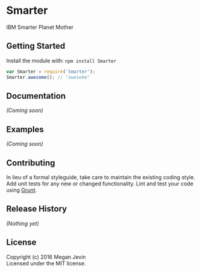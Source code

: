 # Smarter

IBM Smarter Planet Mother

## Getting Started
Install the module with: `npm install Smarter`

```javascript
var Smarter = require('Smarter');
Smarter.awesome(); // "awesome"
```

## Documentation
_(Coming soon)_

## Examples
_(Coming soon)_

## Contributing
In lieu of a formal styleguide, take care to maintain the existing coding style. Add unit tests for any new or changed functionality. Lint and test your code using [Grunt](http://gruntjs.com/).

## Release History
_(Nothing yet)_

## License
Copyright (c) 2016 Megan Jevin  
Licensed under the MIT license.
